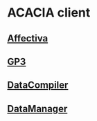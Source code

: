 # ACACIA client

## [Affectiva](Affectiva)

## [GP3](GP3)

## [DataCompiler](DataCompiler)

## [DataManager](DataManager)
